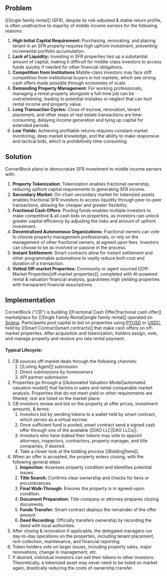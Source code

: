## Problem
[[Single family rental]] (SFR), despite its risk-adjusted & stable return profile, is often unattractive to majority of middle income earners for the following reasons:

1. **High Initial Capital Requirement:** Purchasing, renovating, and placing tenant in an SFR property requires high upfront investment, preventing incremental portfolio accumulation.
2. **Lack of Liquidity:** Investing in SFR properties ties up a substantial amount of capital, making it difficult for middle-class investors to access funds quickly if needed for other financial obligations.
3. **Competition from Institutions** Middle-class investors may face stiff competition from institutional buyers in hot markets, which see strong cash offers made possible through economies of scale.
4. **Demanding Property Management:** For working professionals, managing a rental property alongside a full-time job can be overwhelming, leading to potential mistakes or neglect that can hurt rental income and property value.
5. **Long Transaction Cycles:** Close of escrow, renovation, tenant placement, and other steps of real estate transactions are time-consuming, delaying income generation and tying up capital for extended periods.
6. **Low Yields:** Achieving profitable returns requires constant market monitoring, deep market knowledge, and the ability to make responsive and tactical bids, which is prohibitively time-consuming.

## Solution
CornerBlock plans to democratize SFR investment to middle income earners with:

1. **Property Tokenization:** Tokenization enables fractional ownership, reducing upfront capital requirements to generating SFR income.
2. **Secondary Market:** On-chain secondary market for tokenized assets enables fractional SFR investors to access liquidity through peer-to-peer transactions, allowing for cheaper and greater flexibility.
3. **Fractional Cash Offers:** Pooling funds enables multiple investors to make competitive & all cash bids on properties, as investors can unlock greater capital efficiency by adjusting the risks and amount of upfront investment.
4. **Decentralized Autonomous Organizations:** Fractional owners can vote to choose property management professionals, or rely on the management of other fractional owners, at agreed upon fees. Investors can choose to be as involved or passive in the process.
5. **Instant Settlement:** Smart contracts allow for instant settlement and other programmable automations to vastly reduce both cost and duration of a transaction.
6. **Vetted Off-market Properties:** Community or agent sourced [[Off-Market Properties|off-market properties]], completed with AI-powered rental & valuation financial analysis, guarantees high yielding properties with transparent financial assumptions.

## Implementation
CornerBlock ("CB") is building [[Fractional Cash Offer|fractional cash offer]] marketplace for [[Single Family Rental|single family rental]] operated on [Solana](https://solana.com). Participants pool capital to bid on properties using [PYUSD](https://www.paypal.com/us/digital-wallet/manage-money/crypto/pyusd) or [USDC](https://www.circle.com/en/usdc), held by [[Smart Contract|smart contracts]] that make cash offers on off-market properties. After acquisition and tokenization, holders assign, vote, and manage property and receive pro rata rental payment.

#### Typical Lifecycle:
1. CB sources off-market deals through the following channels:
	1. [[Listing Agent]] submission
	2. Direct submissions by homeowners
	3. API partner submission
2. Properties go through a [[Automated Valuation Model|automated valuation model]] that factors in sales and rental comparable market analysis. Properties that do not meet yield or other requirements are filtered; rest are listed on the market place.
3. CB investors review and bid on the property at offer prices, investment amounts, & terms:
	1. Investors bid by sending tokens to a wallet held by smart contract, which serves as a virtual escrow.
	2. Once sufficient fund is pooled, smart contract send a signed cash offer through one of the available [[DAO LLC|DAO LLCs]].
	3. Investors who have staked their tokens may vote to appoint attorneys, inspectors, contractors, property manager, and title companies, if desired.
	4. Take a closer look at the bidding process [[Bidding|here]].
4. When an offer is accepted, the property enters closing, with the following general steps
	1. **Inspection:** Assesses property condition and identifies potential issues.
	2. **Title Search:** Confirms clear ownership and checks for liens or encumbrances.
	3. **Final Walk-Through:** Ensures the property is in agreed-upon condition.
	4. **Document Preparation:** Title company or attorney prepares closing documents.
	5. **Funds Transfer:** Smart contract deploys the remainder of the offer amount
	6. **Deed Recording:** Officially transfers ownership by recording the deed with local authorities.
5. After closing & renovation if applicable, the delegated managers run day-to-day operations on the properties, including tenant placement, rent collection, maintenance, and financial reporting.
6. Token holders vote on larger issues, including property sales, major renovations, change in management, etc.
7. If desired, individual investors can sell their tokens to other investors. Theoretically, a tokenized asset may never need to be listed on market again, drastically reducing the costs of ownership transfer.